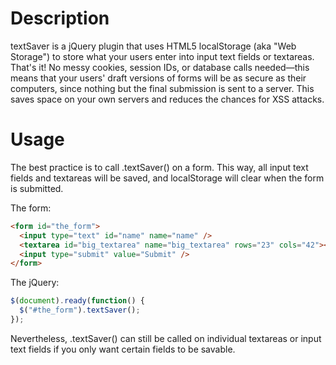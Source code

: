 Description
===========

textSaver is a jQuery plugin that uses HTML5 localStorage (aka "Web Storage") to store what your users enter into input text fields or textareas. That's it! No messy cookies, session IDs, or database calls needed—this means that your users' draft versions of forms will be as secure as their computers, since nothing but the final submission is sent to a server. This saves space on your own servers and reduces the chances for XSS attacks.

Usage
======

The best practice is to call .textSaver() on a form. This way, all input text fields and textareas will be saved, and localStorage will clear when the form is submitted.

The form:
```html
<form id="the_form">
  <input type="text" id="name" name="name" />
  <textarea id="big_textarea" name="big_textarea" rows="23" cols="42"></textarea>
  <input type="submit" value="Submit" />
</form>
```

The jQuery:
```javascript
$(document).ready(function() {
  $("#the_form").textSaver();
});
```

Nevertheless, .textSaver() can still be called on individual textareas or input text fields if you only want certain fields to be savable.